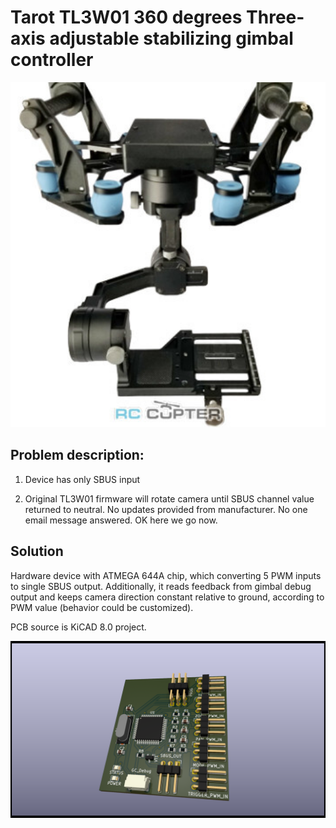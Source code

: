 # Tarot TL3W01 360 degrees Three-axis adjustable stabilizing gimbal controller

<img src="images/device1.jpg" width="600">

## Problem description:

1. Device has only SBUS input

2. Original TL3W01 firmware will rotate camera until SBUS channel value returned to neutral. No updates provided from manufacturer. No one email message answered. OK here we go now.

## Solution

Hardware device with ATMEGA 644A chip, which converting 5 PWM inputs to single SBUS output. Additionally, it reads feedback from gimbal debug output and keeps camera direction constant relative to ground, according to PWM value (behavior could be customized).

PCB source is KiCAD 8.0 project.

<img src="images/TL3W01_controller.png" width="600">
